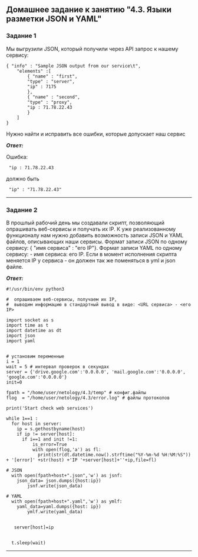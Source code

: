 ## Домашнее задание к занятию "4.3. Языки разметки JSON и YAML"

### Задание 1

Мы выгрузили JSON, который получили через API запрос к нашему сервису:

```
{ "info" : "Sample JSON output from our service\t",
    "elements" :[
        { "name" : "first",
        "type" : "server",
        "ip" : 7175 
        },
        { "name" : "second",
        "type" : "proxy",
        "ip : 71.78.22.43
        }
    ]
}
```

Нужно найти и исправить все ошибки, которые допускает наш сервис

***Ответ:***

Ошибка:
```
 "ip : 71.78.22.43
```
должно быть
```
 "ip" : "71.78.22.43"
```

---
### Задание 2

В прошлый рабочий день мы создавали скрипт, позволяющий опрашивать веб-сервисы и получать их IP. К уже реализованному функционалу нам нужно добавить возможность записи JSON и YAML файлов, описывающих наши сервисы. Формат записи JSON по одному сервису: { "имя сервиса" : "его IP"}. Формат записи YAML по одному сервису: - имя сервиса: его IP. Если в момент исполнения скрипта меняется IP у сервиса - он должен так же поменяться в yml и json файле.



***Ответ:***

```
#!/usr/bin/env python3

#  опрашиваем веб-сервисы, получаем их IP, 
#  выводим информацию в стандартный вывод в виде: <URL сервиса> - <его IP>

import socket as s
import time as t
import datetime as dt
import json
import yaml


# установим переменные
i = 1
wait = 5 # интервал проверок в секундах
server = {'drive.google.com':'0.0.0.0', 'mail.google.com':'0.0.0.0', 'google.com':'0.0.0.0'}
init=0

fpath = "/home/user/netology/4.3/temp" # конфиг.файлы
flog  = "/home/user/netology/4.3/error.log" # файлы протоколов

print('Start check web services')

while 1==1 : 
  for host in server:
    ip = s.gethostbyname(host)
    if ip != server[host]:
      if i==1 and init !=1:
          is_error=True
          with open(flog,'a') as fl:
            print(str(dt.datetime.now().strftime("%Y-%m-%d %H:%M:%S")) + '[error]' +str(host) +'IP '+server[host]+''+ip,file=fl)

# JSON
  with open(fpath+host+".json",'w') as jsnf:
    json_data= json.dumps({host:ip})
        jsnf.write(json_data)

# YAML
  with open(fpath+host+".yaml",'w') as ymlf:
    yaml_data=yaml.dumps({host: ip})
        ymlf.write(yaml_data)

      
   server[host]=ip

 
  t.sleep(wait)
```

---
